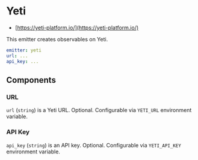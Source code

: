 # Yeti

- [https://yeti-platform.io/](https://yeti-platform.io/)

This emitter creates observables on Yeti.

```yaml
emitter: yeti
url: ...
api_key: ...
```

## Components

### URL

`url` (`string`) is a Yeti URL. Optional. Configurable via `YETI_URL` environment variable.

### API Key

`api_key` (`string`) is an API key. Optional. Configurable via `YETI_API_KEY` environment variable.
